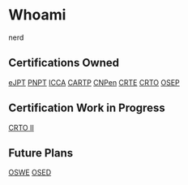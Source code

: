 # Whoami
nerd

## Certifications Owned
<a href="https://security.ine.com/certifications/ejpt-certification/">eJPT</a>
<a href="https://certifications.tcm-sec.com/pnpt/">PNPT</a>
<a href="https://ine.com/learning/certifications/internal/icca-ine-certified-cloud-associate">ICCA</a>
<a href="https://www.alteredsecurity.com/azureadlab">CARTP</a>
<a href="https://secops.group/pentesting-exams/certified-network-pentester/">CNPen</a>
<a href="https://www.alteredsecurity.com/redteamlab">CRTE</a>
<a href="https://training.zeropointsecurity.co.uk/courses/red-team-ops">CRTO</a>
<a href="https://www.offsec.com/courses/pen-300/">OSEP</a>

## Certification Work in Progress
<a href="">CRTO II</a>

## Future Plans
<a href="https://www.offsec.com/courses/web-300/">OSWE</a>
<a href="https://www.offsec.com/courses/exp-301/">OSED</a>

